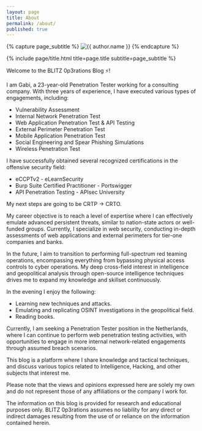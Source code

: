 ```yaml
---
layout: page
title: About
permalink: /about/
published: true
---
```


<div class="page" markdown="1">

{% capture page_subtitle %}
<img
    class="me"
    alt="{{ author.name }}"
    src="{{ site.author.photo | relative_url }}"
    srcset="{{ site.author.photo2x | relative_url }} 2x"
/>
{% endcapture %}

{% include page/title.html title=page.title subtitle=page_subtitle %}

Welcome to the BLITZ 0p3rations Blog ⚡!

I am Gabi, a 23-year-old Penetration Tester working for a consulting company. With three years of experience, I have executed various types of engagements, including:

- Vulnerability Assessment
- Internal Network Penetration Test
- Web Application Penetration Test & API Testing
- External Perimeter Penetration Test
- Mobile Application Penetration Test
- Social Engineering and Spear Phishing Simulations
- Wireless Penetration Test

I have successfully obtained several recognized certifications in the offensive security field:

- eCCPTv2 - eLearnSecurity
- Burp Suite Certified Practitioner - Portswigger
- API Penetration Testing - APIsec University

My next steps are going to be CRTP -> CRTO.

My career objective is to reach a level of expertise where I can effectively emulate advanced persistent threats, similar to nation-state actors or well-funded groups. 
Currently, I specialize in web security, conducting in-depth assessments of web applications and external perimeters for tier-one companies and banks. 

In the future, I aim to transition to performing full-spectrum red teaming operations, encompassing everything from bypassing physical access controls to cyber operations.
My deep cross-field interest in intelligence and geopolitical analysis through open-source intelligence techniques drives me to expand my knowledge and skillset continuously.

In the evening I enjoy the following:

- Learning new techniques and attacks.
- Emulating and replicating OSINT investigations in the geopolitical field.
- Reading books.

Currently, I am seeking a Penetration Tester position in the Netherlands, where I can continue to perform web penetration testing activities, with opportunities to engage in more internal network-related engagements through assumed breach scenarios.

This blog is a platform where I share knowledge and tactical techniques, and discuss various topics related to Intelligence, Hacking, and other subjects that interest me.

Please note that the views and opinions expressed here are solely my own and do not represent those of any affiliations or the company I work for.

The information on this blog is provided for research and educational purposes only. BLITZ 0p3rations assumes no liability for any direct or indirect damages resulting from the use of or reliance on the information contained herein.

</div>
